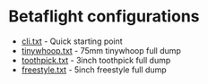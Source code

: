 # Betaflight configurations

* [cli.txt](cli.txt) - Quick starting point
* [tinywhoop.txt](tinywhoop.txt) - 75mm tinywhoop full dump
* [toothpick.txt](toothpick.txt) - 3inch toothpick full dump
* [freestyle.txt](freesytle.txt) - 5inch freestyle full dump
